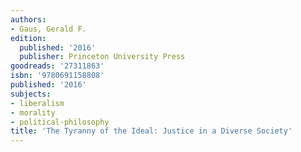 ```yaml
---
authors:
- Gaus, Gerald F.
edition:
  published: '2016'
  publisher: Princeton University Press
goodreads: '27311863'
isbn: '9780691158808'
published: '2016'
subjects:
- liberalism
- morality
- political-philosophy
title: 'The Tyranny of the Ideal: Justice in a Diverse Society'
---
```


